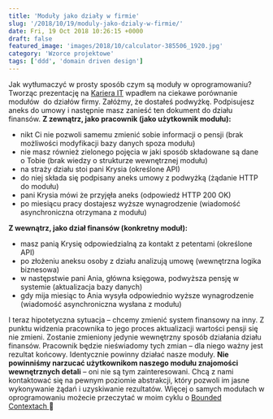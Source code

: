 ```yaml
---
title: 'Moduły jako działy w firmie'
slug: '/2018/10/19/moduly-jako-dzialy-w-firmie/'
date: Fri, 19 Oct 2018 10:26:15 +0000
draft: false
featured_image: 'images/2018/10/calculator-385506_1920.jpg'
category: 'Wzorce projektowe'
tags: ['ddd', 'domain driven design']
---
```


Jak wytłumaczyć w prosty sposób czym są moduły w oprogramowaniu? Tworząc prezentację na [Kariera IT](https://careercon.pl/konferencja/kariera-it-wroclaw-06-10-2018/) wpadłem na ciekawe porównanie modułów  do działów firmy. Załóżmy, że dostałeś podwyżkę. Podpisujesz aneks do umowy i następnie masz zanieść ten dokument do działu finansów. **Z zewnątrz, jako pracownik (jako użytkownik modułu):**

*   nikt Ci nie pozwoli samemu zmienić sobie informacji o pensji (brak możliwości modyfikacji bazy danych spoza modułu)
*   nie masz również zielonego pojęcia w jaki sposób składowane są dane o Tobie (brak wiedzy o strukturze wewnętrznej modułu)
*   na straży działu stoi pani Krysia (określone API)
*   do niej składa się podpisany aneks umowy z podwyżką (żądanie HTTP do modułu)
*   pani Krysia mówi że przyjęła aneks (odpowiedź HTTP 200 OK)
*   po miesiącu pracy dostajesz wyższe wynagrodzenie (wiadomość asynchroniczna otrzymana z modułu)

**Z wewnątrz, jako dział finansów (konkretny moduł):**

*   masz panią Krysię odpowiedzialną za kontakt z petentami (określone API)
*   po złożeniu aneksu osoby z działu analizują umowę (wewnętrzna logika biznesowa)
*   w następstwie pani Ania, główna księgowa, podwyższa pensję w systemie (aktualizacja bazy danych)
*   gdy mija miesiąc to Ania wysyła odpowiednio wyższe wynagrodzenie (wiadomość asynchroniczna wysłana z modułu)

I teraz hipotetyczna sytuacja – chcemy zmienić system finansowy na inny. Z punktu widzenia pracownika to jego proces aktualizacji wartości pensji się nie zmieni. Zostanie zmieniony jedynie wewnętrzny sposób działania działu finansów. Pracownik będzie nieświadomy tych zmian – dla niego ważny jest rezultat końcowy. Identycznie powinny działać nasze moduły. **Nie powinniśmy narzucać użytkownikom naszego modułu znajomości wewnętrznych detali** – oni nie są tym zainteresowani. Chcą z nami kontaktować się na pewnym poziomie abstrakcji, który pozwoli im jasne wykonywanie żądań i uzyskiwanie rezultatów. Więcej o samych modułach w oprogramowaniu możecie przeczytać w moim cyklu o [Bounded Contextach ](https://radblog.pl/2018/07/16/dlaczego-bounded-contexty-sa-wazne-podsumowanie/)🙂